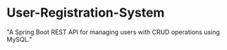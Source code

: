 # User-Registration-System
"A Spring Boot REST API for managing users with CRUD operations using MySQL."
